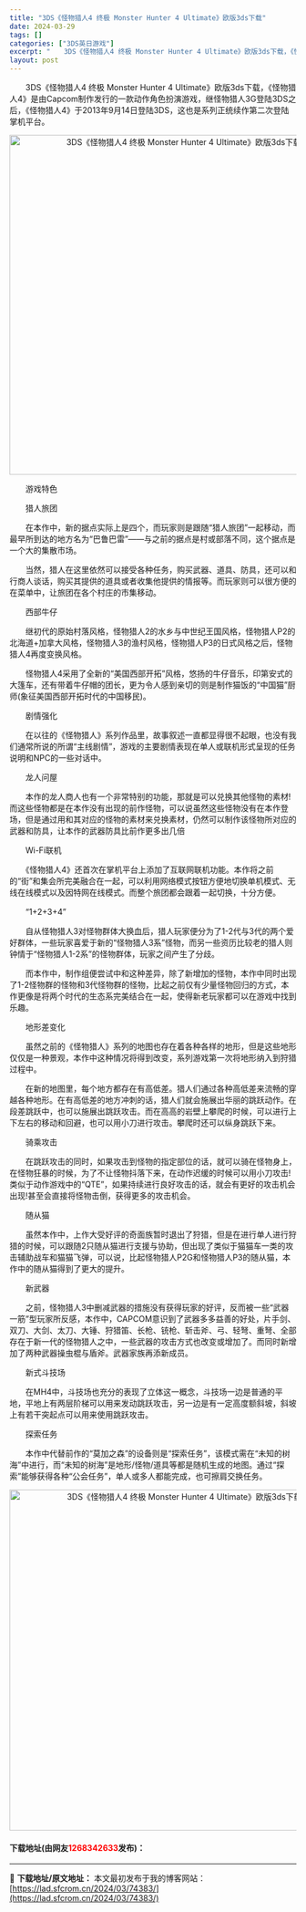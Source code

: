 ```yaml
---
title: "3DS《怪物猎人4 终极 Monster Hunter 4 Ultimate》欧版3ds下载"
date: 2024-03-29
tags: []
categories: ["3DS英日游戏"]
excerpt: "　　3DS《怪物猎人4 终极 Monster Hunter 4 Ultimate》欧版3ds下载，《怪物猎人4》是由Capcom制作发行的一款动作角色扮演游戏，继怪物猎人3G登陆3DS之后，《怪物猎人4》于2013年9月14日登陆3DS，这也是系列正统续作第二次登陆掌机平台。 　　游戏特色 　　猎人&hellip;"
layout: post
---
```


 <p>　　3DS《怪物猎人4 终极 Monster Hunter 4 Ultimate》欧版3ds下载，《怪物猎人4》是由Capcom制作发行的一款动作角色扮演游戏，继怪物猎人3G登陆3DS之后，《怪物猎人4》于2013年9月14日登陆3DS，这也是系列正统续作第二次登陆掌机平台。</p> <p align="center"><img align="" border="0" src="https://lad.sfcrom.cn/wp-content/uploads/2024/03/20240329_66062d667f2f0.png" width="596" alt="3DS《怪物猎人4 终极 Monster Hunter 4 Ultimate》欧版3ds下载" /></p> <p>　　游戏特色</p> <p>　　猎人旅团</p> <p>　　在本作中，新的据点实际上是四个，而玩家则是跟随&ldquo;猎人旅团&rdquo;一起移动，而最早所到达的地方名为&ldquo;巴鲁巴雷&rdquo;&mdash;&mdash;与之前的据点是村或部落不同，这个据点是一个大的集散市场。</p> <p>　　当然，猎人在这里依然可以接受各种任务，购买武器、道具、防具，还可以和行商人谈话，购买其提供的道具或者收集他提供的情报等。而玩家则可以很方便的在菜单中，让旅团在各个村庄的市集移动。</p> <p>　　西部牛仔</p> <p>　　继初代的原始村落风格，怪物猎人2的水乡与中世纪王国风格，怪物猎人P2的北海道+加拿大风格，怪物猎人3的渔村风格，怪物猎人P3的日式风格之后，怪物猎人4再度变换风格。</p> <p>　　怪物猎人4采用了全新的&ldquo;美国西部开拓&rdquo;风格，悠扬的牛仔音乐，印第安式的大篷车，还有带着牛仔帽的团长，更为令人感到亲切的则是制作猫饭的&ldquo;中国猫&rdquo;厨师(象征美国西部开拓时代的中国移民)。</p> <p>　　剧情强化</p> <p>　　在以往的《怪物猎人》系列作品里，故事叙述一直都显得很不起眼，也没有我们通常所说的所谓&ldquo;主线剧情&rdquo;，游戏的主要剧情表现在单人或联机形式呈现的任务说明和NPC的一些对话中。</p> <p>　　龙人问屋</p> <p>　　本作的龙人商人也有一个非常特别的功能，那就是可以兑换其他怪物的素材!而这些怪物都是在本作没有出现的前作怪物，可以说虽然这些怪物没有在本作登场，但是通过用和其对应的怪物的素材来兑换素材，仍然可以制作该怪物所对应的武器和防具，让本作的武器防具比前作更多出几倍</p> <p>　　Wi-Fi联机</p> <p>　　《怪物猎人4》还首次在掌机平台上添加了互联网联机功能。本作将之前的&ldquo;街&rdquo;和集会所完美融合在一起，可以利用网络模式按钮方便地切换单机模式、无线在线模式以及因特网在线模式。而整个旅团都会跟着一起切换，十分方便。</p> <p>　　&ldquo;1+2+3+4&rdquo;</p> <p>　　自从怪物猎人3对怪物群体大换血后，猎人玩家便分为了1-2代与3代的两个爱好群体，一些玩家喜爱于新的&ldquo;怪物猎人3系&rdquo;怪物，而另一些资历比较老的猎人则钟情于&ldquo;怪物猎人1-2系&rdquo;的怪物群体，玩家之间产生了分歧。</p> <p>　　而本作中，制作组便尝试中和这种差异，除了新增加的怪物，本作中同时出现了1-2怪物群的怪物和3代怪物群的怪物，比起之前仅有少量怪物回归的方式，本作更像是将两个时代的生态系完美结合在一起，使得新老玩家都可以在游戏中找到乐趣。</p> <p>　　地形差变化</p> <p>　　虽然之前的《怪物猎人》系列的地图也存在着各种各样的地形，但是这些地形仅仅是一种景观，本作中这种情况将得到改变，系列游戏第一次将地形纳入到狩猎过程中。</p> <p>　　在新的地图里，每个地方都存在有高低差。猎人们通过各种高低差来流畅的穿越各种地形。在有高低差的地方冲刺的话，猎人们就会施展出华丽的跳跃动作。在段差跳跃中，也可以施展出跳跃攻击。而在高高的岩壁上攀爬的时候，可以进行上下左右的移动和回避，也可以用小刀进行攻击。攀爬时还可以纵身跳跃下来。</p> <p>　　骑乘攻击</p> <p>　　在跳跃攻击的同时，如果攻击到怪物的指定部位的话，就可以骑在怪物身上，在怪物狂暴的时候，为了不让怪物抖落下来，在动作迟缓的时候可以用小刀攻击!类似于动作游戏中的&ldquo;QTE&rdquo;，如果持续进行良好攻击的话，就会有更好的攻击机会出现!甚至会直接将怪物击倒，获得更多的攻击机会。</p> <p>　　随从猫</p> <p>　　虽然本作中，上作大受好评的奇面族暂时退出了狩猎，但是在进行单人进行狩猎的时候，可以跟随2只随从猫进行支援与协助，但出现了类似于猫猫车一类的攻击辅助战车和猫猫飞弹，可以说，比起怪物猎人P2G和怪物猎人P3的随从猫，本作中的随从猫得到了更大的提升。</p> <p>　　新武器</p> <p>　　之前，怪物猎人3中删减武器的措施没有获得玩家的好评，反而被一些&ldquo;武器一筋&rdquo;型玩家所反感，本作中，CAPCOM意识到了武器多多益善的好处，片手剑、双刀、大剑、太刀、大锤、狩猎笛、长枪、铳枪、斩击斧、弓、轻弩、重弩、全部存在于新一代的怪物猎人之中，一些武器的攻击方式也改变或增加了。而同时新增加了两种武器操虫棍与盾斧。武器家族再添新成员。</p> <p>　　新式斗技场</p> <p>　　在MH4中，斗技场也充分的表现了立体这一概念，斗技场一边是普通的平地，平地上有两层阶梯可以用来发动跳跃攻击，另一边是有一定高度额斜坡，斜坡上有若干突起点可以用来使用跳跃攻击。</p> <p>　　探索任务</p> <p>　　本作中代替前作的&ldquo;莫加之森&rdquo;的设备则是&ldquo;探索任务&rdquo;，该模式需在&ldquo;未知的树海&rdquo;中进行，而&ldquo;未知的树海&rdquo;是地形/怪物/道具等都是随机生成的地图。通过&ldquo;探索&rdquo;能够获得各种&ldquo;公会任务&rdquo;，单人或多人都能完成，也可擦肩交换任务。</p> <p align="center"><img align="" border="0" src="https://lad.sfcrom.cn/wp-content/uploads/2024/03/20240329_66062d67c6465.png" width="598" alt="3DS《怪物猎人4 终极 Monster Hunter 4 Ultimate》欧版3ds下载" /></p> <p><h4>下载地址(由网友<font color="red">1268342633</font>发布)：</h4></p> 

---
📖 **下载地址/原文地址：** 本文最初发布于我的博客网站：[https://lad.sfcrom.cn/2024/03/74383/](https://lad.sfcrom.cn/2024/03/74383/)

